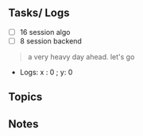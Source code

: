 ## Tasks/ Logs
- [ ] 16 session algo
- [ ] 8 session backend 
> a very heavy day ahead. let's go

- Logs: x : 0 ; y: 0 


## Topics



## Notes

